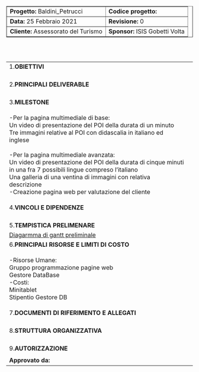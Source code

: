 <!DOCTYPE html>
<html>
    <head>
        <link href="https://cdn.jsdelivr.net/npm/bootstrap@5.0.0-beta2/dist/css/bootstrap.min.css" rel="stylesheet" integrity="sha384-BmbxuPwQa2lc/FVzBcNJ7UAyJxM6wuqIj61tLrc4wSX0szH/Ev+nYRRuWlolflfl" crossorigin="anonymous">
    </head>
    <body>
        <form>
            <table border='1' align="center">
                <tr><td><b>Progetto:</b> Baldini_Petrucci</td> <td><b>Codice progetto:</b></td></tr>
                <tr><td><b>Data:</b> 25 Febbraio 2021</td> <td><b>Revisione:</b> 0</td></tr>
                <tr><td><b>Cliente:</b> Assessorato del Turismo</td> <td><b>Sponsor:</b> ISIS Gobetti Volta</td></tr>
            </table>
        </form>
    <br>
    <br>
        <form>
            <table class="table table-striped">
                    <tr><td>1.<b>OBIETTIVI</b></td></tr>
                    <tr><td>
                        <p> </p>
                    </td></tr>
                    <tr><td>2.<b>PRINCIPALI DELIVERABLE</b></td></tr>
                    <tr><td>
                        <p> </p>
                    </td></tr>
                    <tr><td>3.<b>MILESTONE</b></td></tr>
                    <tr><td>
                        <p> 
                            -Per la pagina multimediale di base:<br>
                            Un video di presentazione del POI della durata di un minuto<br>
                            Tre immagini relative al POI con didascalia in italiano ed inglese<br><br>
                            -Per la pagina multimediale avanzata:<br>
                            Un video di presentazione del POI della durata di cinque minuti in una fra 7 possibili lingue compreso l’italiano<br>
                            Una galleria di una ventina di immagini con relativa descrizione<br>
                            -Creazione pagina web per valutazione del cliente
                        </p>
                    </td></tr>
                    <tr><td>4.<b>VINCOLI E DIPENDENZE</b></td></tr>
                    <tr><td>
                        <p> </p>
                    </td></tr>
                    <tr><td>5.<b>TEMPISTICA PRELIMENARE</b></td></tr>
                    <tr><td>
                        <a href=''>Diagarmma di gantt preliminale</a>
                    </td></tr>
                    <tr><td>6.<b>PRINCIPALI RISORSE E LIMITI DI COSTO</b></td></tr>
                    <tr><td>
                        <p> 
                            -Risorse Umane:<br>
                                Gruppo programmazione pagine web<br>
                                Gestore DataBase<br>
                            -Costi:<br>
                               Minitablet<br>
                               Stipentio Gestore DB<br>
                        </p>
                    </td></tr>
                    <tr><td>7.<b>DOCUMENTI DI RIFERIMENTO E ALLEGATI</b></td></tr>
                    <tr><td>
                        <p> </p>
                    </td></tr>
                    <tr><td>8.<b>STRUTTURA ORGANIZZATIVA</b></td></tr>
                    <tr><td>
                        <p> </p>
                    </td></tr>
                    <tr><td>9.<b>AUTORIZZAZIONE</b></td></tr>
                    <tr><td>
                            <tr><td><b>Approvato da:</b></td> <td></td></tr>
                    </td></tr>
            </table>
        </form>
    </body>
</html>

